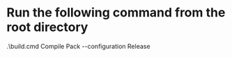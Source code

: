 # Run the following command from the root directory
.\build.cmd Compile Pack --configuration Release